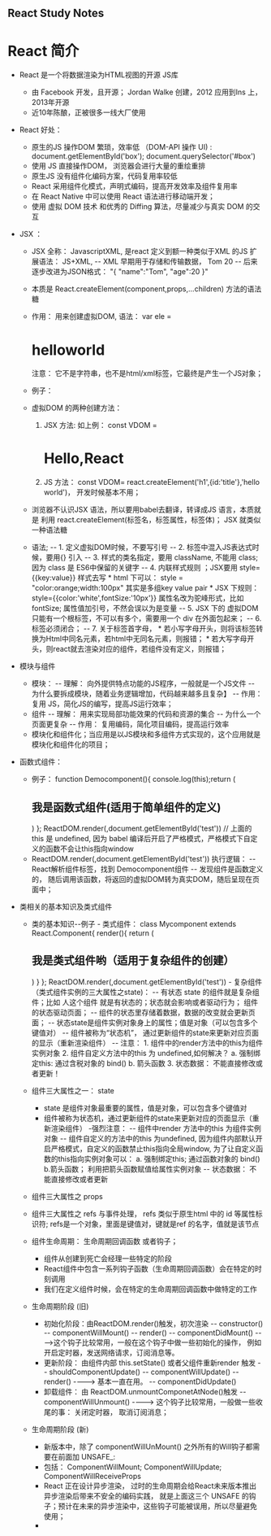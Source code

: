## React Study Notes ##
# React 简介
* React 是一个将数据渲染为HTML视图的开源 JS库
    - 由 Facebook 开发，且开源； Jordan Walke 创建，2012 应用到Ins 上，2013年开源
    - 近10年陈酿，正被很多一线大厂使用
* React 好处： 
    - 原生的JS 操作DOM 繁琐，效率低 （DOM-API 操作 UI) : document.getElementById('box'); document.querySelector('#box')
    - 使用 JS 直接操作DOM， 浏览器会进行大量的重绘重排
    - 原生JS 没有组件化编码方案，代码复用率较低
    - React 采用组件化模式，声明式编码，提高开发效率及组件复用率
    - 在 React Native 中可以使用 React 语法进行移动端开发；
    - 使用 虚拟 DOM 技术 和优秀的 Diffing 算法，尽量减少与真实 DOM 的交互
* JSX ： 
    - JSX 全称： JavascriptXML, 是react 定义到额一种类似于XML 的JS 扩展语法： JS+XML,
        -- XML 早期用于存储和传输数据，
               <student>
                       <name> Tom </name>
                       <age> 20 </age>
               </student>
        -- 后来逐步改进为JSON格式： 
           "{
            "name":"Tom",
            "age":20
           }"
    - 本质是 React.createElement(component,props,...children) 方法的语法糖
    - 作用： 用来创建虚拟DOM, 语法： var ele = <h1>helloworld</h1> 注意： 它不是字符串，也不是html/xml标签，它最终是产生一个JS对象；

    - 例子：
        <script type="text/babel">
            const VDOM = (
                <h1>Hello,React</h1>
                )
            ReactDOM.render(VDOM,document.getElementById('test')) 
        </script>
    - 虚拟DOM 的两种创建方法：
        1. JSX 方法: 如上例：   const VDOM = <h1>Hello,React</h1>
        2. JS 方法： const VDOM= react.createElement('h1',{id:'title'},'hello world')， 开发时候基本不用；
    - 浏览器不认识JSX 语法，所以要用babel去翻译，转译成JS 语言，本质就是 利用 react.createElement(标签名，标签属性，标签体)； JSX 就类似一种语法糖
    -  语法; 
        -- 1. 定义虚拟DOM时候，不要写引号
        -- 2. 标签中混入JS表达式时候，要用{} 引入
        -- 3. 样式的类名指定，要用 className, 不能用 class; 因为 class 是 ES6中保留的关键字
        -- 4. 内联样式规则 ；JSX要用 style= {{key:value}} 样式去写
            * html 下可以： style = "color:orange;width:100px" 其实是多组key value pair
            * JSX 下规则： style={{color:'white',fontSize:'10px'}} 属性名改为驼峰形式，比如 fontSize; 属性值加引号，不然会误以为是变量
        -- 5.  JSX 下的 虚拟DOM 只能有一个根标签，不可以有多个，需要用一个 div 在外面包起来；
        -- 6. 标签必须闭合；
        -- 7. 关于标签首字母， 
            * 若小写字母开头，则将该标签转换为Html中同名元素，若html中无同名元素，则报错；
            * 若大写字母开头，则react就去渲染对应的组件，若组件没有定义，则报错；

* 模块与组件
    - 模块： 
        -- 理解： 向外提供特点功能的JS程序，一般就是一个JS文件
        -- 为什么要拆成模块，随着业务逻辑增加，代码越来越多且复杂】
        -- 作用： 复用 JS，简化JS的编写，提高JS运行效率；
    - 组件
        -- 理解： 用来实现局部功能效果的代码和资源的集合
        -- 为什么一个页面更复杂
        -- 作用： 复用编码，简化项目编码，提高运行效率
    - 模块化和组件化；当应用是以JS模块和多组件方式实现的，这个应用就是模块化和组件化的项目；
* 函数式组件：
    - 例子：
          function Democomponent(){ console.log(this);return (
        <h2>我是函数式组件(适用于简单组件的定义)</h2>) }; 
        ReactDOM.render(<Democomponent/>,document.getElementById('test')) 
        // 上面的this 是 undefined, 因为 babel 编译后开启了严格模式，严格模式下自定义的函数不会让this指向window
    - ReactDOM.render(<Democomponent/>,document.getElementById('test')) 执行逻辑：
        -- React解析组件标签，找到 Democomponent组件
        -- 发现组件是函数定义的， 随后调用该函数，将返回的虚拟DOM转为真实DOM，随后呈现在页面中；
* 类相关的基本知识及类式组件
    - 类的基本知识--例子
        <script type="text/javascript">
          //  定义一个Person的类 ; 定义类用关键字 class
        class Person {
            // 构造器函数 constructor， 里面参数就是实例对象的属性
            constructor(name, age) {
                    //  构造器中的this是类的实例对象，new 的是谁 this 就是谁
                    this.name = name;
                    this.age = age
                }
                //     person带有的行为或者方法（一般方法）： 
            speak() {
                // speak()放在了哪里？ 放在了 Person类的原型对象上， 是供给实例对象用的；
                //  通过Person实例调用 speak()时， this 就是该实例； p1.speak.call({a:1,b:2}) call 方法就是临时改变this 指向，就是把call 里的参数做this,调用 speak 方法；
                // apply 和 bind 也都可以更改 this的指向
                console.log(`my name is ${this.name}, my age is ${this.age}`)
            }
        }
        //  创建一个 student 类， 继承于Person类
        class Student extends Person {
            //     构造器不是一个必须要写的东西，此处 Student 可以继承 Person的构造器函数，一样可以接收 name age 参数属性，也会继承 speak()方法； 
            //  对于这个 Student类，因为我们需要额外的属性，比如 studentID, 此时对于新属性，我们还是需要利用构造器函数去添加： 
            constructor(name, age, gender) {
                    //  对于继承的 name 和 age 属性，我们可以直接用关键字 super()去实现复制继承，对于新的属性，我们手动添加给student；
                    // 如果在子类中需要添加构造器函数，那么必须调用 super(), 并把共有属性传入到super(共有属性1，共有属性2.。。。)中
                    super(name, age) // 注意要把子类与父类共有的属性，作为参数传入到super() 中，这样super() 就可以调用父类里的构造器，实现属性配置
                    this.gender = gender // gender 是子类中新添加的属性，在构造器中手动加入
                }
                //  为了让 speak()方法更全面，我们给 Student 类重写 speak(), 我们叫重写从父类继承来的方法；
            speak() {
                    console.log(`my name is ${this.name}, my age is ${this.age} and my gender is ${this.gender}`)
                }
                //  学生独有的方法 study()
            study() {
                //  study ()放在了哪里？ Student 类的原型对象上， 供实例对象使用或调用
                //  通过Student实例，调用 study（）时， this 就是该实例对象
                console.log("我学习很努力")
            }
        }
        // 创建一个 Person的实例对象
        const p1 = new Person('tom', 18)
        const p2 = new Person('jack', 28)
        console.log(p1, p2)
        p1.speak()
        p2.speak()
        p2.speak.call({
                name: 'liyi',
                age: 18
            }) // 输出：my name is liyi, my age is 18
            // 创建一个 Student的实例对象
        const s1 = new Student("david", 22, 'male')
        console.log(s1)
        s1.speak()
        s1.study()
            /*
            总结：
            1. 类中的构造器不是必须要写的， 要对实例进行一些初始化操作时候，如添加指定属性时候，才写构造器函数
            2. 如果A类继承了B类，且A类中写了构造器，那么A类构造器中， super()是必须要调用的，调用时候还要传入A,B共有的属性；
            3. 类中所定义的方法，都是放在了类的原型对象上，供实例去使用；
            */
    </script>
    - 类式组件： 
              class Mycomponent extends React.Component{
                  render(){
                   return (<h2> 我是类式组件哟（适用于复杂组件的创建）</h2>) 
                          } 
                 }; 
               ReactDOM.render(<Mycomponent/>,document.getElementById('test'))
                <!-- 
                类式组件里的 render()方法是放在哪里的？ 放在组件的原型对象上，供实例使用， render()中的this 是Mycomponent类（组件）的实例对象
                ReactDOM.render(<Mycomponent/>,document.getElementById('test')) 执行逻辑： 
                1. React 解析组件标签，找到了Mycomponent组件
                2. 发现组件是类式组件，随后new 出一个该类的实例， 并通过实例去调用原型上的render()方法， 得到返回的虚拟DOM
                3. 将render()返回的虚拟DOM转换为真实DOM， 呈现在页面上 */
                -->
    - 复杂组件（类式组件实例的三大属性之state)： 
        -- 有状态 state 的组件就是复杂组件；比如 人这个组件 就是有状态的；状态就会影响或者驱动行为； 组件的状态驱动页面；
        -- 组件的状态里存储着数据，数据的改变就会更新页面；
        -- 状态state是组件实例对象身上的属性；值是对象（可以包含多个键值对）
        -- 组件被称为“状态机”， 通过更新组件的state来更新对应页面的显示（重新渲染组件）
        -- 注意：
            1. 组件中的render方法中的this为组件实例对象
            2. 组件自定义方法中的this 为 undefined,如何解决？
                a. 强制绑定this: 通过含税对象的 bind()
                b. 箭头函数
            3. 状态数据： 不能直接修改或者更新！
* 组件三大属性之一： state
    - state 是组件对象最重要的属性，值是对象，可以包含多个键值对
    - 组件被称为状态机，通过更新组件的state来更新对应的页面显示（重新渲染组件）
    -强烈注意：
        -- 组件中render 方法中的this 为组件实例对象
        --  组件自定义的方法中的this 为undefined, 因为组件内部默认开启严格模式，自定义的函数禁止this指向全局window, 为了让自定义函数的this指向实例对象可以：
            a. 强制绑定this; 通过函数对象的 bind()
            b.箭头函数； 利用把箭头函数赋值给属性实例对象
        -- 状态数据： 不能直接修改或者更新
* 组件三大属性之 props
* 组件三大属性之 refs 与事件处理， refs 类似于原生html 中的 id 等属性标识符; refs是一个对象，里面是键值对，键就是ref 的名字，值就是该节点
* 组件生命周期： 生命周期回调函数 或者钩子；
    - 组件从创建到死亡会经理一些特定的阶段
    - React组件中包含一系列钩子函数（生命周期回调函数）会在特定的时刻调用
    - 我们在定义组件时候，会在特定的生命周期回调函数中做特定的工作
* 生命周期阶段 (旧)
    - 初始化阶段：由ReactDOM.render()触发，初次渲染
        -- constructor()
        -- componentWillMount()
        -- render()
        -- componentDidMount() ---->这个钩子比较常用，一般在这个钩子中做一些初始化的操作， 例如开启定时器，发送网络请求，订阅消息等。
    - 更新阶段： 由组件内部 this.setState() 或者父组件重新render 触发
        -- shouldComponentUpdate()
        -- componentWillUpdate()
        -- render() ----> 基本一直在用。
        -- componentDidUpdate()
    - 卸载组件： 由 ReactDOM.unmountComponetAtNode()触发
        -- componentWillUnmount() ----> 这个钩子比较常用，一般做一些收尾的事： 关闭定时器， 取消订阅消息；
* 生命周期阶段 (新)
    - 新版本中，除了 componentWillUnMount() 之外所有的Will钩子都需要在前面加 UNSAFE_: 
    - 包括： ComponentWillMount; ComponentWillUpdate; ComponentWillReceiveProps
    - React 正在设计异步渲染， 过时的生命周期会给React未来版本推出异步渲染后带来不安全的编码实践， 就是上面这三个 UNSAFE 的钩子；预计在未来的异步渲染中，这些钩子可能被误用，所以尽量避免使用；
    - 
        

